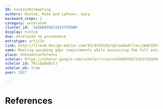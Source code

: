 ```yaml
---
ID: hintze2017meeting
authors: Hintze, Mike and LaFever, Gary
backward_steps: 1
category: unrelated
cluster_id: '14268935872423729389'
display: hintze
due: Unrelated to provenance
entrytype: article
link: http://files8.design-editor.com/93/9339158/UploadedFiles/1B4F2EF8-BC8D-A12D-C9B1-7DF644A29C1F.pdf
name: Meeting upcoming gdpr requirements while maximizing the full value of data analytics
place: UnknownConference
scholar: https://scholar.google.com/scholar?cites=14268935872423729389&as_sdt=2005&sciodt=0,5&hl=en
scholar_id: 7RilbpNxBcYJ
scholar_ok: true
year: 2017

---
```


# References

